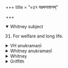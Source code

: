 +++
title = "०३१ यक्ष्मनाशनम्"

+++
<details open><summary>Whitney subject</summary>

31. For welfare and long life.
</details>

<details><summary>VH anukramaṇī</summary>

यक्ष्मनाशनम्  
१-११ ब्रह्मा। पाप्महा, १ अग्निः, २ शक्रः, ३ पशवः, ४ द्यावापृथिवी, ५ त्वष्टा, ६ अग्निः, इन्द्रः, ७ देवाः, सूर्यः, ८-१० आयुः, ११ पर्जन्यः। अनुष्टुप्, ४ भुरिक् ५ विराट् प्रस्तारपङ्क्तिः।
</details>

<details><summary>Whitney anukramaṇī</summary>

[Brahman.—ekādaśarcam. pāpmahādevatyam. ānuṣṭubham: 4. bhurij; 5. virāṭprastārapan̄kti.]
</details>

<details><summary>Whitney</summary>

### Comment
Not found in Pāipp. Reckoned, with iv. 33 and vi. 26, to the pāpma (pāpmahā?) gaṇa (Kāuś. 30. 17, note), and used by Kāuś. (58. 3), with several others, in a ceremony for long life following initiation as a Vedic scholar; and vs. 10 (vss. 10 and 11, comm.) also in the āgrahāyaṇī sacrifice (24. 31). In Vāit. (13. 10), vs. 10 is uttered in the agniṣṭoma sacrifice by the sacrificer (the comm. says, by the brahman-priest) as he rises to mutter the apratiratha hymn. And the comm. (without quoting any authority) declares the hymn to be repeated by the brahman-priest near water in the pitṛmedha rite, after the cremation.


### Translations
Translated: Weber, xvii. 310; Griffith, i. 127; Bloomfield, 51, 364.
</details>

<details><summary>Griffith</summary>

A charm for the recovery of one dangerously ill
</details>

